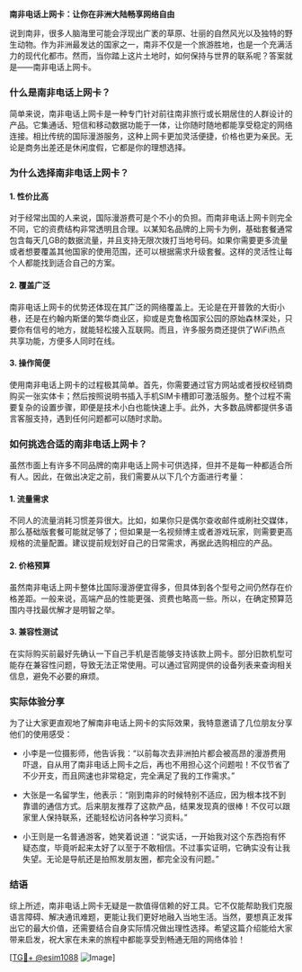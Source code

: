 **南非电话上网卡：让你在非洲大陆畅享网络自由**

说到南非，很多人脑海里可能会浮现出广袤的草原、壮丽的自然风光以及独特的野生动物。作为非洲最发达的国家之一，南非不仅是一个旅游胜地，也是一个充满活力的现代化都市。然而，当你踏上这片土地时，如何保持与世界的联系呢？答案就是——南非电话上网卡。

### 什么是南非电话上网卡？

简单来说，南非电话上网卡是一种专门针对前往南非旅行或长期居住的人群设计的产品。它集通话、短信和移动数据功能于一体，让你随时随地都能享受稳定的网络连接。相比传统的国际漫游服务，这种上网卡更加灵活便捷，价格也更为亲民。无论是商务出差还是休闲度假，它都是你的理想选择。

### 为什么选择南非电话上网卡？

#### 1. **性价比高**
   对于经常出国的人来说，国际漫游费可是个不小的负担。而南非电话上网卡则完全不同，它的资费结构非常透明且合理。以某知名品牌的上网卡为例，基础套餐通常包含每天几GB的数据流量，并且支持无限次拨打当地号码。如果你需要更多流量或者想要覆盖其他国家的使用范围，还可以根据需求升级套餐。这样的灵活性让每个人都能找到适合自己的方案。

#### 2. **覆盖广泛**
   南非电话上网卡的优势还体现在其广泛的网络覆盖上。无论是在开普敦的大街小巷，还是在约翰内斯堡的繁华商业区，抑或是克鲁格国家公园的原始森林深处，只要你有信号的地方，就能轻松接入互联网。而且，许多服务商还提供了WiFi热点共享功能，方便多人同时在线。

#### 3. **操作简便**
   使用南非电话上网卡的过程极其简单。首先，你需要通过官方网站或者授权经销商购买一张实体卡；然后按照说明书插入手机SIM卡槽即可激活服务。整个过程不需要复杂的设置步骤，即便是技术小白也能快速上手。此外，大多数品牌都提供多语言客服支持，遇到任何问题都可以随时求助。

### 如何挑选合适的南非电话上网卡？

虽然市面上有许多不同品牌的南非电话上网卡可供选择，但并不是每一种都适合所有人。因此，在做出决定之前，我们需要从以下几个方面进行考量：

#### 1. **流量需求**
   不同人的流量消耗习惯差异很大。比如，如果你只是偶尔查收邮件或刷社交媒体，那么基础版套餐可能就足够了；但如果是一名视频博主或者游戏玩家，则需要更高规格的流量配置。建议提前规划好自己的日常需求，再据此选购相应的产品。

#### 2. **价格预算**
   虽然南非电话上网卡整体比国际漫游便宜得多，但具体到各个型号之间仍然存在价格差距。一般来说，高端产品的性能更强、资费也略高一些。所以，在确定预算范围内寻找最优解才是明智之举。

#### 3. **兼容性测试**
   在实际购买前最好先确认一下自己手机是否能够支持该款上网卡。部分旧款机型可能存在兼容性问题，导致无法正常使用。可以通过官网提供的设备列表来查询相关信息，避免不必要的麻烦。

### 实际体验分享

为了让大家更直观地了解南非电话上网卡的实际效果，我特意邀请了几位朋友分享他们的使用感受：

- 小李是一位摄影师，他告诉我：“以前每次去非洲拍片都会被高昂的漫游费用吓退，自从用了南非电话上网卡之后，再也不用担心这个问题啦！不仅节省了不少开支，而且网速也非常稳定，完全满足了我的工作需求。”
  
- 大张是一名留学生，他表示：“刚到南非的时候特别不适应，因为根本找不到靠谱的通信方式。后来朋友推荐了这款产品，结果发现真的很棒！不仅可以跟家里人保持联系，还能轻松访问各种学习资料。”

- 小王则是一名普通游客，她笑着说道：“说实话，一开始我对这个东西抱有怀疑态度，毕竟听起来太好了以至于不敢相信。不过事实证明，它确实没有让我失望。无论是导航还是拍照发朋友圈，都完全没有问题。”

### 结语

综上所述，南非电话上网卡无疑是一款值得信赖的好工具。它不仅能帮助我们克服语言障碍、解决通讯难题，更能让我们更好地融入当地生活。当然，要想真正发挥出它的最大价值，还需要结合自身实际情况做出理性选择。希望这篇介绍能给大家带来启发，祝大家在未来的旅程中都能享受到畅通无阻的网络体验！

[[TG💪+ @esim1088](https://t.me/s/esim1088) ![Image](https://i.postimg.cc/4NQfJmqS/Snipaste-2025-05-13-00-14-12.png)]